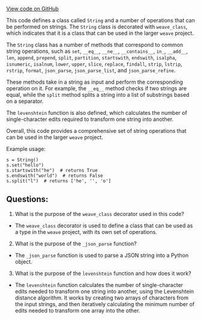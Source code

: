 [View code on GitHub](https://github.com/wandb/weave/weave/ops_primitives/string.py)

This code defines a class called `String` and a number of operations that can be performed on strings. The `String` class is decorated with `weave_class`, which indicates that it is a class that can be used in the larger `weave` project. 

The `String` class has a number of methods that correspond to common string operations, such as `set`, `__eq__`, `__ne__`, `__contains__`, `in_`, `__add__`, `len`, `append`, `prepend`, `split`, `partition`, `startswith`, `endswith`, `isalpha`, `isnumeric`, `isalnum`, `lower`, `upper`, `slice`, `replace`, `findall`, `strip`, `lstrip`, `rstrip`, `format`, `json_parse`, `json_parse_list`, and `json_parse_refine`. 

These methods take in a string as input and perform the corresponding operation on it. For example, the `__eq__` method checks if two strings are equal, while the `split` method splits a string into a list of substrings based on a separator. 

The `levenshtein` function is also defined, which calculates the number of single-character edits required to transform one string into another. 

Overall, this code provides a comprehensive set of string operations that can be used in the larger `weave` project. 

Example usage:

```
s = String()
s.set("hello")
s.startswith("he")  # returns True
s.endswith("world")  # returns False
s.split("l")  # returns ['he', '', 'o']
```
## Questions: 
 1. What is the purpose of the `weave_class` decorator used in this code?
- The `weave_class` decorator is used to define a class that can be used as a type in the `weave` project, with its own set of operations.

2. What is the purpose of the `_json_parse` function?
- The `_json_parse` function is used to parse a JSON string into a Python object.

3. What is the purpose of the `levenshtein` function and how does it work?
- The `levenshtein` function calculates the number of single-character edits needed to transform one string into another, using the Levenshtein distance algorithm. It works by creating two arrays of characters from the input strings, and then iteratively calculating the minimum number of edits needed to transform one array into the other.